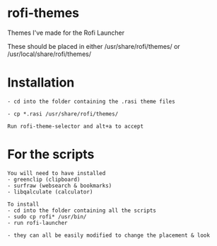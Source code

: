 # rofi-themes
Themes I've made for the Rofi Launcher

These should be placed in either /usr/share/rofi/themes/ or /usr/local/share/rofi/themes/

# Installation
    - cd into the folder containing the .rasi theme files

    - cp *.rasi /usr/share/rofi/themes/

    Run rofi-theme-selector and alt+a to accept

# For the scripts

    You will need to have installed
    - greenclip (clipboard)
    - surfraw (websearch & bookmarks)
    - libqalculate (calculator)

    To install
    - cd into the folder containing all the scripts
    - sudo cp rofi* /usr/bin/
    - run rofi-launcher

    - they can all be easily modified to change the placement & look
